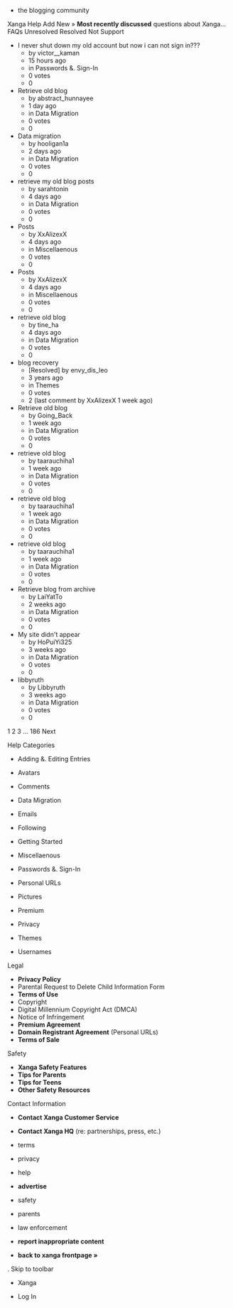 *   the blogging community

Xanga Help Add New » **Most recently discussed** questions about Xanga… FAQs Unresolved Resolved Not Support

*   I never shut down my old account but now i can not sign in???
    *   by victor\_\_kaman
    *   15 hours ago
    *   in Passwords &. Sign-In
    *   0 votes
    *   0
*   Retrieve old blog
    *   by abstract\_hunnayee
    *   1 day ago
    *   in Data Migration
    *   0 votes
    *   0
*   Data migration
    *   by hooligan1a
    *   2 days ago
    *   in Data Migration
    *   0 votes
    *   0
*   retrieve my old blog posts
    *   by sarahtonin
    *   4 days ago
    *   in Data Migration
    *   0 votes
    *   0
*   Posts
    *   by XxAlizexX
    *   4 days ago
    *   in Miscellaenous
    *   0 votes
    *   0
*   Posts
    *   by XxAlizexX
    *   4 days ago
    *   in Miscellaenous
    *   0 votes
    *   0
*   retrieve old blog
    *   by tine\_ha
    *   4 days ago
    *   in Data Migration
    *   0 votes
    *   0
*   blog recovery
    *   \[Resolved\] by envy\_dis\_leo
    *   3 years ago
    *   in Themes
    *   0 votes
    *   2 (last comment by XxAlizexX 1 week ago)
*   Retrieve old blog
    *   by Going\_Back
    *   1 week ago
    *   in Data Migration
    *   0 votes
    *   0
*   retrieve old blog
    *   by taarauchiha1
    *   1 week ago
    *   in Data Migration
    *   0 votes
    *   0
*   retrieve old blog
    *   by taarauchiha1
    *   1 week ago
    *   in Data Migration
    *   0 votes
    *   0
*   retrieve old blog
    *   by taarauchiha1
    *   1 week ago
    *   in Data Migration
    *   0 votes
    *   0
*   Retrieve blog from archive
    *   by LaiYatTo
    *   2 weeks ago
    *   in Data Migration
    *   0 votes
    *   0
*   My site didn't appear
    *   by HoPuiYi325
    *   3 weeks ago
    *   in Data Migration
    *   0 votes
    *   0
*   libbyruth
    *   by Libbyruth
    *   3 weeks ago
    *   in Data Migration
    *   0 votes
    *   0

1 2 3 ... 186 Next

Help Categories

*   Adding &. Editing Entries
*   Avatars
*   Comments
*   Data Migration
*   Emails
*   Following
*   Getting Started
*   Miscellaenous

*   Passwords &. Sign-In
*   Personal URLs
*   Pictures
*   Premium
*   Privacy
*   Themes
*   Usernames

Legal

*   **Privacy Policy**
*   Parental Request to Delete Child Information Form
*   **Terms of Use**
*   Copyright
*   Digital Millennium Copyright Act (DMCA)
*   Notice of Infringement
*   **Premium Agreement**
*   **Domain Registrant Agreement** (Personal URLs)
*   **Terms of Sale**

Safety

*   **Xanga Safety Features**
*   **Tips for Parents**
*   **Tips for Teens**
*   **Other Safety Resources**

Contact Information

*   **Contact Xanga Customer Service**
*   **Contact Xanga HQ** (re: partnerships, press, etc.)

*   terms
*   privacy
*   help
*   **advertise**

*   safety
*   parents
*   law enforcement
*   **report inappropriate content**

*   **back to xanga frontpage »**

<img src="http://pixel.quantserve.com/pixel/p-87h-iNOVooym2.gif" style="display: none" height="1" width="1" alt="Quantcast"/>. Skip to toolbar

*   Xanga

*   Log In